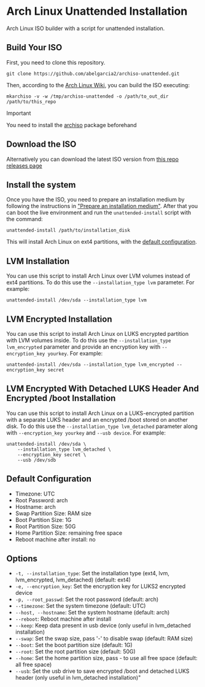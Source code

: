 # Arch Linux Unattended Installation
Arch Linux ISO builder with a script for unattended installation.

## Build Your ISO
First, you need to clone this repository.
```
git clone https://github.com/abelgarcia2/archiso-unattended.git
```
Then, according to the [Arch Linux Wiki](https://wiki.archlinux.org/title/Archiso#Build_the_ISO),
you can build the ISO executing:
```
mkarchiso -v -w /tmp/archiso-unattended -o /path/to_out_dir /path/to/this_repo
```

> [!IMPORTANT]
> You need to install the [archiso](https://archlinux.org/packages/?name=archiso) package beforehand

## Download the ISO
Alternatively you can download the latest ISO version from
[this repo releases page](https://github.com/abelgarcia2/archiso-unattended/releases)

## Install the system
Once you have the ISO, you need to prepare an installation medium by following the instructions in
["Prepare an installation medium"](https://wiki.archlinux.org/title/Installation_guide#Prepare_an_installation_medium).
After that you can boot the live environment and run the `unattended-install`
script with the command:
```
unattended-install /path/to/installation_disk
```
This will install Arch Linux on ext4 partitions, with the [default configuration](#default-configuration).

## LVM Installation
You can use this script to install Arch Linux over LVM volumes instead of ext4 partitions.
To do this use the `--installation_type lvm` parameter. For example:
```
unattended-install /dev/sda --installation_type lvm
```

## LVM Encrypted Installation
You can use this script to install Arch Linux on LUKS encrypted partition with
LVM volumes inside. To do this use the `--installation_type lvm_encrypted` parameter and provide
an encryption key with `--encryption_key yourkey`. For example: 
```
unattended-install /dev/sda --installation_type lvm_encrypted --encryption_key secret
```

## LVM Encrypted With Detached LUKS Header And Encrypted /boot Installation
You can use this script to install Arch Linux on a LUKS-encrypted partition with
a separate LUKS header and an encrypted /boot stored on another disk. To do this use the
`--installation_type lvm_detached` parameter along with `--encryption_key yourkey` and
`--usb device`. For example:

```
unattended-install /dev/sda \
    --installation_type lvm_detached \
    --encryption_key secret \
    --usb /dev/sdb
```

## Default Configuration
- Timezone: UTC
- Root Password: arch
- Hostname: arch
- Swap Partition Size: RAM size
- Boot Partition Size: 1G
- Root Partition Size: 50G
- Home Partition Size: remaining free space
- Reboot machine after install: no

## Options
- `-t, --installation_type`: Set the installation type (ext4, lvm, lvm_encrypted, lvm_detached) (default: ext4)
- `-e, --encryption_key`: Set the encryption key for LUKS2 encrypted device
- `-p, --root_passwd`: Set the root password (default: arch)
- `--timezone`: Set the system timezone (default: UTC)
- `--host, --hostname`: Set the system hostname (default: arch)
- `--reboot`: Reboot machine after install
- `--keep`: Keep data present in usb device (only useful in lvm_detached installation)
- `--swap`: Set the swap size, pass '-' to disable swap (default: RAM size)
- `--boot`: Set the boot partition size (default: 1G)
- `--root`: Set the root partition size (default: 50G)
- `--home`: Set the home partition size, pass - to use all free space (default: all free space)
- `--usb`: Set the usb drive to save encrypted /boot and detached LUKS header (only useful in lvm_detached installation)"
